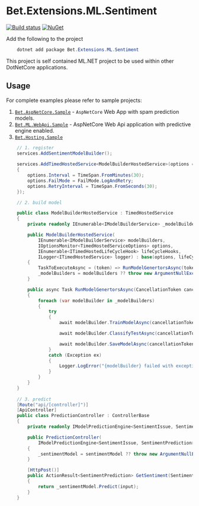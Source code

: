 ﻿# Bet.Extensions.ML.Sentiment

[![Build status](https://ci.appveyor.com/api/projects/status/fo9rakj7s7uhs3ij?svg=true)](https://ci.appveyor.com/project/kdcllc/bet-aspnetcore)
[![NuGet](https://img.shields.io/nuget/v/Bet.Extensions.ML.Sentiment.ML.svg)](https://www.nuget.org/packages?q=Bet.Extensions.ML.Sentiment.ML)

Add the following to the project

```csharp
    dotnet add package Bet.Extensions.ML.Sentiment
```

This project is self contained ML.NET project to be used within other DotNetCore applications.

## Usage

For complete examples please refer to sample projects:

1. [`Bet.AspNetCore.Sample`](../Bet.AspNetCore.Sample/README.md) - `AspNetCore` Web App with spam prediction models.
2. [`Bet.ML.WebApi.Sample`](../Bet.ML.WebApi.Sample/README.md) - AspNetCore Web Api application with predictive engine enabled.
3. [`Bet.Hosting.Sample`](../Bet.Hosting.Sample/README.md)


```csharp
    // 1. register
    services.AddSentimentModelBuilder();
    
    services.AddTimedHostedService<ModelBuilderHostedService>(options =>
    {
        options.Interval = TimeSpan.FromMinutes(30);
        options.FailMode = FailMode.LogAndRetry;
        options.RetryInterval = TimeSpan.FromSeconds(30);
    });

    // 2. build model

    public class ModelBuilderHostedService : TimedHostedService
    {
        private readonly IEnumerable<IModelBuilderService> _modelBuilders;

        public ModelBuilderHostedService(
            IEnumerable<IModelBuilderService> modelBuilders,
            IOptionsMonitor<TimedHostedServiceOptions> options,
            IEnumerable<ITimedHostedLifeCycleHook> lifeCycleHooks,
            ILogger<ITimedHostedService> logger) : base(options, lifeCycleHooks, logger)
        {
            TaskToExecuteAsync = (token) => RunModelGenertorsAsync(token);
            _modelBuilders = modelBuilders ?? throw new ArgumentNullException(nameof(modelBuilders));
        }

        public async Task RunModelGenertorsAsync(CancellationToken cancellationToken)
        {
            foreach (var modelBuilder in _modelBuilders)
            {
                try
                {
                    await modelBuilder.TrainModelAsync(cancellationToken);

                    await modelBuilder.ClassifyTestAsync(cancellationToken);

                    await modelBuilder.SaveModelAsync(cancellationToken);
                }
                catch (Exception ex)
                {
                    Logger.LogError("{modelBuilder} failed with exception: {message}", modelBuilder.GetType(), ex.Message);
                }
            }
        }
    }
    
    // 3. predict
    [Route("api/[controller]")]
    [ApiController]
    public class PredictionController : ControllerBase
    {
        private readonly IModelPredictionEngine<SentimentIssue, SentimentPrediction> _sentimentModel;

        public PredictionController(
            IModelPredictionEngine<SentimentIssue, SentimentPrediction> sentimentModel)
        {
            _sentimentModel = sentimentModel ?? throw new ArgumentNullException(nameof(sentimentModel));
        }

        [HttpPost()]
        public ActionResult<SentimentPrediction> GetSentiment(SentimentIssue input)
        {
            return _sentimentModel.Predict(input);
        }
    }
```
